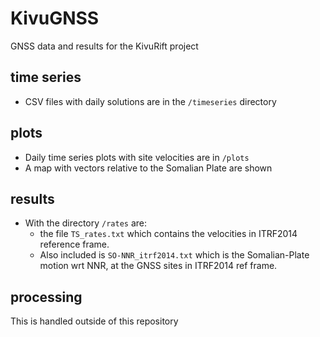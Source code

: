 # KivuGNSS
GNSS data and results for the KivuRift project

## time series
* CSV files with daily solutions are in the `/timeseries` directory

## plots 
* Daily time series plots with site velocities are in `/plots`
* A map with vectors relative to the Somalian Plate are shown 

## results
* With the directory `/rates` are:
  * the file `TS_rates.txt` which contains the velocities in ITRF2014 reference frame.
  * Also included is `SO-NNR_itrf2014.txt` which is the Somalian-Plate motion wrt NNR, at the GNSS sites in ITRF2014 ref frame.

## processing
This is handled outside of this repository
